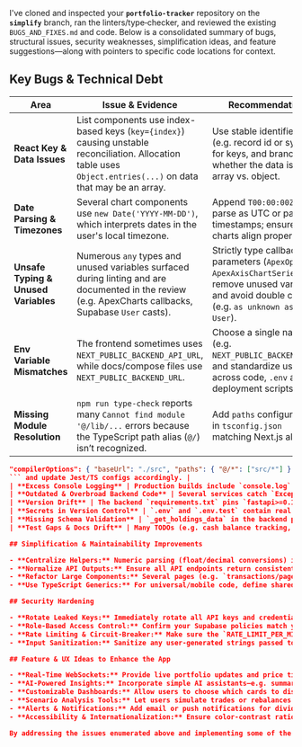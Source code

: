 I've cloned and inspected your **`portfolio-tracker`** repository on the **`simplify`** branch, ran the linters/type‑checker, and reviewed the existing `BUGS_AND_FIXES.md` and code. Below is a consolidated summary of bugs, structural issues, security weaknesses, simplification ideas, and feature suggestions—along with pointers to specific code locations for context.

## Key Bugs & Technical Debt

| Area                                 | Issue & Evidence                                                                                                                                                | Recommendation                                                                                                                                           |
| ------------------------------------ | --------------------------------------------------------------------------------------------------------------------------------------------------------------- | -------------------------------------------------------------------------------------------------------------------------------------------------------- |
| **React Key & Data Issues**          | List components use index-based keys (`key={index}`) causing unstable reconciliation. Allocation table uses `Object.entries(...)` on data that may be an array. | Use stable identifiers (e.g. record id or symbol) for keys, and branch on whether the data is an array vs. object.                                       |
| **Date Parsing & Timezones**         | Several chart components use `new Date('YYYY-MM-DD')`, which interprets dates in the user's local timezone.                                                     | Append `T00:00:00Z` to parse as UTC or pass timestamps; ensure charts align properly.                                                                    |
| **Unsafe Typing & Unused Variables** | Numerous `any` types and unused variables surfaced during linting and are documented in the review (e.g. ApexCharts callbacks, Supabase `User` casts).          | Strictly type callback parameters (`ApexOptions`, `ApexAxisChartSeries`), remove unused variables, and avoid double casting (e.g. `as unknown as User`). |
| **Env Variable Mismatches**          | The frontend sometimes uses `NEXT_PUBLIC_BACKEND_API_URL`, while docs/compose files use `NEXT_PUBLIC_BACKEND_URL`.                                              | Choose a single name (e.g. `NEXT_PUBLIC_BACKEND_URL`) and standardize usage across code, `.env` and deployment scripts.                                  |
| **Missing Module Resolution**        | `npm run type‑check` reports many `Cannot find module '@/lib/...` errors because the TypeScript path alias (`@/`) isn’t recognized.                             | Add `paths` configuration in `tsconfig.json` matching Next.js aliasing:                                                                                  |

````json
"compilerOptions": { "baseUrl": "./src", "paths": { "@/*": ["src/*"] } }
``` and update Jest/TS configs accordingly. |
| **Excess Console Logging** | Production builds include `console.log` calls throughout charts and providers:contentReference[oaicite:5]{index=5}. | Wrap logs in a check (e.g. `if (process.env.NODE_ENV === 'development')`) or use a centralized logger with levels. |
| **Outdated & Overbroad Backend Code** | Several services catch `Exception` indiscriminately:contentReference[oaicite:6]{index=6}, placeholders return zeros for metrics like volatility, max drawdown and daily change:contentReference[oaicite:7]{index=7}, and hard‑coded sector allocations exist:contentReference[oaicite:8]{index=8}. | Catch specific errors with `exc_info=True` for logging; either implement these calculations or omit them with metadata (e.g. `{value: 0, computed: false}`); compute sector allocations based on actual company info or return an empty field. |
| **Version Drift** | The backend `requirements.txt` pins `fastapi>=0.104.1` while docs reference FastAPI 0.116.1:contentReference[oaicite:9]{index=9}. Dockerfiles use Node 18 even though Node 18 reached end‑of‑life (April 2025):contentReference[oaicite:10]{index=10}. | Upgrade to FastAPI 0.116.x and update type annotations for Pydantic v2; bump Node to 20 or 22 (both active LTS versions) and update relevant images/dependencies. |
| **Secrets in Version Control** | `.env` and `.env.test` contain real Supabase service keys, anonymous keys, an Alpha Vantage key, and test user credentials. Committing these poses major security risks. | Remove sensitive keys from the repository. Create `.env.example` with placeholder values, and use secret injection (CI variables or `.gitignore`‑d `.env`) for deployments. Rotate any keys that have been exposed. |
| **Missing Schema Validation** | `_get_holdings_data` in the backend partially validates data and may process bad shapes:contentReference[oaicite:11]{index=11}. | Use a strict Pydantic model to validate holdings input and reject invalid data early. |
| **Test Gaps & Docs Drift** | Many TODOs (e.g. cash balance tracking, currency conversions, Sharpe ratio) remain unimplemented; the docs sometimes overstate completed work:contentReference[oaicite:12]{index=12}. | Maintain a synchronized changelog and treat docs as living documents; implement missing features or mark them clearly as future work in both docs and code. |

## Simplification & Maintainability Improvements

- **Centralize Helpers:** Numeric parsing (float/decimal conversions) is scattered across the frontend and backend:contentReference[oaicite:13]{index=13}; create a single helper module (e.g. `utils/decimal.ts` in the frontend and a `convert_decimal_to_float` in the backend) to avoid inconsistencies.
- **Normalize API Outputs:** Ensure all API endpoints return consistent data shapes (e.g. numbers vs. strings). UI issues like `null` strings in `KPIGrid` tests come from inconsistent typing.
- **Refactor Large Components:** Several pages (e.g. `transactions/page.tsx` with 600+ lines) could be decomposed into smaller, reusable components and hooks, making them easier to test and reason about.
- **Use TypeScript Generics:** For universal/mobile code, define shared models (`Holding`, `Transaction`, `Quote`) and use generics to type hooks and API clients:contentReference[oaicite:14]{index=14}.

## Security Hardening

- **Rotate Leaked Keys:** Immediately rotate all API keys and credentials found in the repository.  
- **Role‑Based Access Control:** Confirm your Supabase policies match your design (docs mention 70 RLS policies); ensure every query in the backend uses the service role only when necessary, and always apply filters by `user_id` to avoid data leakage.
- **Rate Limiting & Circuit‑Breaker:** Make sure the `RATE_LIMIT_PER_MINUTE` and circuit‑breaker parameters are enforced at the API gateway. Move circuit‑breaker initialization to `__init__`:contentReference[oaicite:15]{index=15}.
- **Input Sanitization:** Sanitize any user‑generated strings passed to `dangerouslySetInnerHTML` in the StructuredData component:contentReference[oaicite:16]{index=16}. Even though the current content is derived, future changes might introduce injection vectors.

## Feature & UX Ideas to Enhance the App

- **Real‑Time WebSockets:** Provide live portfolio updates and price ticks via WebSockets/SSE rather than polling.
- **AI‑Powered Insights:** Incorporate simple AI assistants—e.g. summarise portfolio performance or news events using your backend’s AI keys (but make sure to secure and meter usage).
- **Customizable Dashboards:** Allow users to choose which cards to display (e.g. risk metrics, ESG scores, sector exposure) and to save personalized layouts.
- **Scenario Analysis Tools:** Let users simulate trades or rebalances and see hypothetical impacts on allocations and returns.
- **Alerts & Notifications:** Add email or push notifications for dividend dates, significant price moves, or portfolio rebalancing thresholds.
- **Accessibility & Internationalization:** Ensure color‑contrast ratios meet WCAG guidelines (dark mode is strong, but test with accessibility tools). Provide localization support for dates/numbers.

By addressing the issues enumerated above and implementing some of the suggested enhancements, you can make the **portfolio tracker** more robust, secure, and user‑friendly. The `BUGS_AND_FIXES.md` in your repository already outlines many problems and should be treated as an actionable backlog:contentReference[oaicite:17]{index=17}, but additional hardening around secrets management and modernization of your dependencies will further strengthen the project.
````
